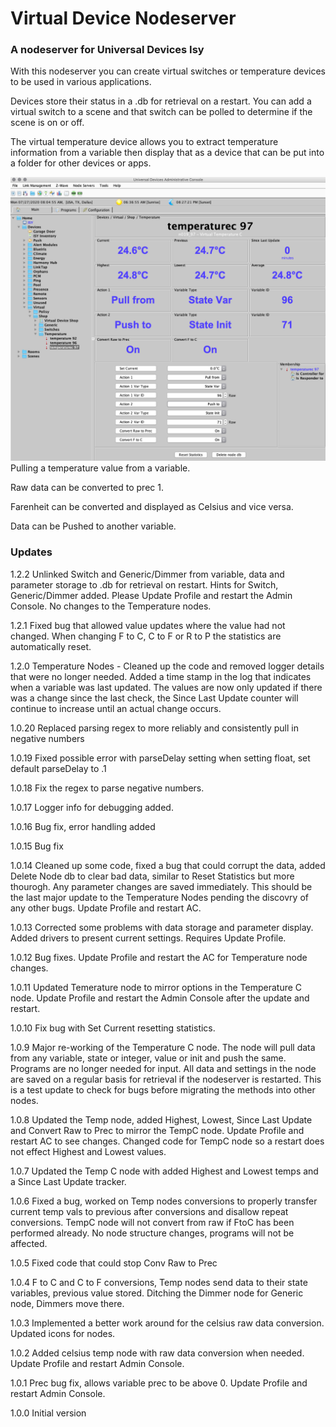 # Virtual Device Nodeserver
### A nodeserver for Universal Devices Isy

With this nodeserver you can create virtual switches or temperature devices to be used in various applications.

Devices store their status in a .db for retrieval on a restart. You can add a virtual switch to a scene and that switch can be polled to determine if the scene is on or off.

The virtual temperature device allows you to extract temperature information from a variable then display that as a device that can be put into a folder for other devices or apps.

![Virtual Node](https://github.com/markv58/github.io/blob/master/VTempC1.2.0.png)
Pulling a temperature value from a variable.

Raw data can be converted to prec 1.

Farenheit can be converted and displayed as Celsius and vice versa.

Data can be Pushed to another variable.


### Updates

1.2.2 Unlinked Switch and Generic/Dimmer from variable, data and parameter storage to .db for retrieval on restart. Hints for Switch, Generic/Dimmer added.
Please Update Profile and restart the Admin Console. No changes to the Temperature nodes.

1.2.1 Fixed bug that allowed value updates where the value had not changed. When changing F to C, C to F or R to P the statistics are automatically reset.

1.2.0 Temperature Nodes - Cleaned up the code and removed logger details that were no longer needed. Added a time stamp in the log that indicates when a variable was last updated. The values are now only updated if there was a change since the last check, the Since Last Update counter will continue to increase until an actual change occurs. 

1.0.20 Replaced parsing regex to more reliably and consistently pull in negative numbers

1.0.19 Fixed possible error with parseDelay setting when setting float, set default parseDelay to .1

1.0.18 Fix the regex to parse negative numbers.

1.0.17 Logger info for debugging added.

1.0.16 Bug fix, error handling added

1.0.15 Bug fix

1.0.14 Cleaned up some code, fixed a bug that could corrupt the data, added Delete Node db to clear bad data, similar to Reset Statistics but more thourogh. Any parameter changes are saved immediately. This should be the last major update to the Temperature Nodes pending the discovry of any other bugs. Update Profile and restart AC.

1.0.13 Corrected some problems with data storage and parameter display. Added drivers to present current settings. Requires Update Profile.

1.0.12 Bug fixes. Update Profile and restart the AC for Temperature node changes.

1.0.11 Updated Temerature node to mirror options in the Temperature C node. Update Profile and restart the Admin Console after the update and restart.

1.0.10 Fix bug with Set Current resetting statistics.

1.0.9 Major re-working of the Temperature C node. The node will pull data from any variable, state or integer, value or init and push the same. Programs are no longer needed for input. All data and settings in the node are saved on a regular basis for retrieval if the nodeserver is restarted. This is a test update to check for bugs before migrating the methods into other nodes.

1.0.8 Updated the Temp node, added Highest, Lowest, Since Last Update and Convert Raw to Prec to mirror the TempC node. Update Profile and restart AC to see changes. Changed code for TempC node so a restart does not effect Highest and Lowest values.

1.0.7 Updated the Temp C node with added Highest and Lowest temps and a Since Last Update tracker.

1.0.6 Fixed a bug, worked on Temp nodes conversions to properly transfer current temp vals to previous after conversions and disallow repeat conversions. TempC node will not convert from raw if FtoC has been performed already. No node structure changes, programs will not be affected.

1.0.5 Fixed code that could stop Conv Raw to Prec

1.0.4 F to C and C to F conversions, Temp nodes send data to their state variables, previous value stored. Ditching the Dimmer node for Generic node, Dimmers move there.

1.0.3 Implemented a better work around for the celsius raw data conversion. Updated icons for nodes.

1.0.2 Added celsius temp node with raw data conversion when needed. Update Profile and restart Admin Console.

1.0.1 Prec bug fix, allows variable prec to be above 0. Update Profile and restart Admin Console.

1.0.0 Initial version
